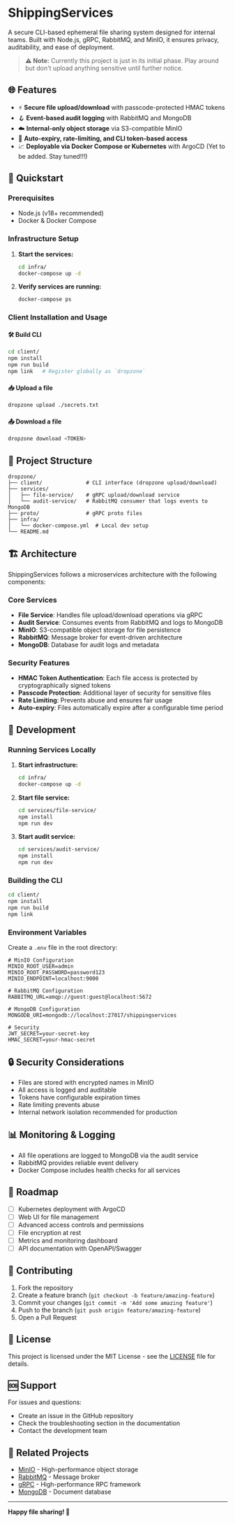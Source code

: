 # ShippingServices

A secure CLI-based ephemeral file sharing system designed for internal teams. Built with Node.js, gRPC, RabbitMQ, and MinIO, it ensures privacy, auditability, and ease of deployment.

> **⚠️ Note:** Currently this project is just in its initial phase. Play around but don't upload anything sensitive until further notice.

## 🌐 Features

- ⚡ **Secure file upload/download** with passcode-protected HMAC tokens
- 🪝 **Event-based audit logging** with RabbitMQ and MongoDB
- ☁️ **Internal-only object storage** via S3-compatible MinIO
- 🧾 **Auto-expiry, rate-limiting, and CLI token-based access**
- 📈 **Deployable via Docker Compose or Kubernetes** with ArgoCD (Yet to be added. Stay tuned!!!)

## 🚀 Quickstart

### Prerequisites

- Node.js (v18+ recommended)
- Docker & Docker Compose

### Infrastructure Setup

1. **Start the services:**
   ```bash
   cd infra/
   docker-compose up -d
   ```

2. **Verify services are running:**
   ```bash
   docker-compose ps
   ```

### Client Installation and Usage

#### 🛠 Build CLI

```bash
cd client/
npm install
npm run build
npm link   # Register globally as `dropzone`
```

#### 📥 Upload a file

```bash
dropzone upload ./secrets.txt
```

#### 📤 Download a file

```bash
dropzone download <TOKEN>
```

## 📁 Project Structure

```
dropzone/
├── client/              # CLI interface (dropzone upload/download)
├── services/
│   ├── file-service/    # gRPC upload/download service
│   └── audit-service/   # RabbitMQ consumer that logs events to MongoDB
├── proto/               # gRPC proto files
├── infra/
│   └── docker-compose.yml  # Local dev setup
└── README.md
```

## 🏗️ Architecture

ShippingServices follows a microservices architecture with the following components:

### Core Services

- **File Service**: Handles file upload/download operations via gRPC
- **Audit Service**: Consumes events from RabbitMQ and logs to MongoDB
- **MinIO**: S3-compatible object storage for file persistence
- **RabbitMQ**: Message broker for event-driven architecture
- **MongoDB**: Database for audit logs and metadata

### Security Features

- **HMAC Token Authentication**: Each file access is protected by cryptographically signed tokens
- **Passcode Protection**: Additional layer of security for sensitive files
- **Rate Limiting**: Prevents abuse and ensures fair usage
- **Auto-expiry**: Files automatically expire after a configurable time period

## 🔧 Development

### Running Services Locally

1. **Start infrastructure:**
   ```bash
   cd infra/
   docker-compose up -d
   ```

2. **Start file service:**
   ```bash
   cd services/file-service/
   npm install
   npm run dev
   ```

3. **Start audit service:**
   ```bash
   cd services/audit-service/
   npm install
   npm run dev
   ```

### Building the CLI

```bash
cd client/
npm install
npm run build
npm link
```

### Environment Variables

Create a `.env` file in the root directory:

```env
# MinIO Configuration
MINIO_ROOT_USER=admin
MINIO_ROOT_PASSWORD=password123
MINIO_ENDPOINT=localhost:9000

# RabbitMQ Configuration
RABBITMQ_URL=amqp://guest:guest@localhost:5672

# MongoDB Configuration
MONGODB_URI=mongodb://localhost:27017/shippingservices

# Security
JWT_SECRET=your-secret-key
HMAC_SECRET=your-hmac-secret
```

## 🔒 Security Considerations

- Files are stored with encrypted names in MinIO
- All access is logged and auditable
- Tokens have configurable expiration times
- Rate limiting prevents abuse
- Internal network isolation recommended for production

## 📊 Monitoring & Logging

- All file operations are logged to MongoDB via the audit service
- RabbitMQ provides reliable event delivery
- Docker Compose includes health checks for all services

## 🚧 Roadmap

- [ ] Kubernetes deployment with ArgoCD
- [ ] Web UI for file management
- [ ] Advanced access controls and permissions
- [ ] File encryption at rest
- [ ] Metrics and monitoring dashboard
- [ ] API documentation with OpenAPI/Swagger

## 🤝 Contributing

1. Fork the repository
2. Create a feature branch (`git checkout -b feature/amazing-feature`)
3. Commit your changes (`git commit -m 'Add some amazing feature'`)
4. Push to the branch (`git push origin feature/amazing-feature`)
5. Open a Pull Request

## 📝 License

This project is licensed under the MIT License - see the [LICENSE](LICENSE) file for details.

## 🆘 Support

For issues and questions:
- Create an issue in the GitHub repository
- Check the troubleshooting section in the documentation
- Contact the development team

## 🔗 Related Projects

- [MinIO](https://min.io/) - High-performance object storage
- [RabbitMQ](https://www.rabbitmq.com/) - Message broker
- [gRPC](https://grpc.io/) - High-performance RPC framework
- [MongoDB](https://www.mongodb.com/) - Document database

---

**Happy file sharing! 🚀**
